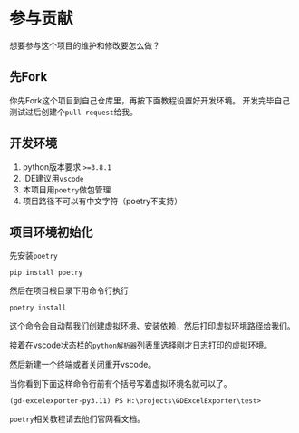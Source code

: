 # 参与贡献

想要参与这个项目的维护和修改要怎么做？

## 先Fork
你先Fork这个项目到自己仓库里，再按下面教程设置好开发环境。
开发完毕自己测试过后创建个`pull request`给我。

## 开发环境

1. python版本要求 `>=3.8.1`
2. IDE建议用`vscode`
3. 本项目用`poetry`做包管理
4. 项目路径不可以有中文字符（poetry不支持）

## 项目环境初始化

先安装`poetry`

```shell
pip install poetry
```

然后在项目根目录下用命令行执行

```shell
poetry install
```

这个命令会自动帮我们创建虚拟环境、安装依赖，然后打印虚拟环境路径给我们。

接着在vscode状态栏的`python解析器`列表里选择刚才日志打印的虚拟环境。

然后新建一个终端或者关闭重开vscode。

当你看到下面这样命令行前有个括号写着虚拟环境名就可以了。

```shell
(gd-excelexporter-py3.11) PS H:\projects\GDExcelExporter\test>
```

`poetry`相关教程请去他们官网看文档。



